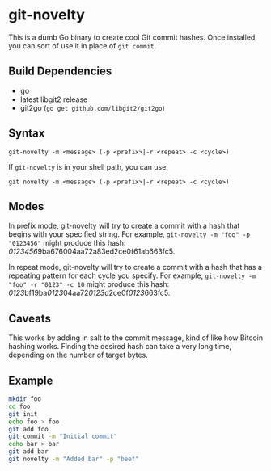 git-novelty
===========

This is a dumb Go binary to create cool Git commit hashes. Once installed, you
can sort of use it in place of `git commit`.

Build Dependencies
------------------

* go
* latest libgit2 release
* git2go (`go get github.com/libgit2/git2go`)

Syntax
------

`git-novelty -m <message> (-p <prefix>|-r <repeat> -c <cycle>)`

If `git-novelty` is in your shell path, you can use:

`git novelty -m <message> (-p <prefix>|-r <repeat> -c <cycle>)`

Modes
-----

In prefix mode, git-novelty will try to create a commit with a hash that begins
with your specified string. For example, `git-novelty -m "foo" -p "0123456"`
might produce this hash: *0123456*9ba676004aa72a83ed2ce0f61ab663fc5.

In repeat mode, git-novelty will try to create a commit with a hash that has a
repeating pattern for each cycle you specify. For example, `git-novelty -m
"foo" -r "0123" -c 10` might produce this hash:
*0123*bf19ba*0123*04aa72*0123*d2ce0f*0123*663fc5.

Caveats
-------

This works by adding in salt to the commit message, kind of like how Bitcoin
hashing works. Finding the desired hash can take a very long time, depending on
the number of target bytes.

Example
-------

```bash
mkdir foo
cd foo
git init
echo foo > foo
git add foo
git commit -m "Initial commit"
echo bar > bar
git add bar
git novelty -m "Added bar" -p "beef"
```
